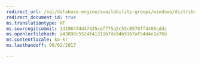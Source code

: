 ```yaml
---
redirect_url: /sql/database-engine/availability-groups/windows/distributed-availability-groups
redirect_document_id: true
ms.translationtype: HT
ms.sourcegitcommit: 1419847dd47435cef775a2c55c0578ff4406cddc
ms.openlocfilehash: a43898c5524f41311b7de94b9167af54d4e1a76b
ms.contentlocale: ko-kr
ms.lasthandoff: 08/02/2017

---
```


